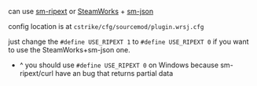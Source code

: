 can use [sm-ripext](https://github.com/ErikMinekus/sm-ripext) or [SteamWorks](https://github.com/KyleSanderson/SteamWorks/releases) + [sm-json](https://github.com/clugg/sm-json)

config location is at `cstrike/cfg/sourcemod/plugin.wrsj.cfg`

just change the `#define USE_RIPEXT 1` to `#define USE_RIPEXT 0` if you want to use the SteamWorks+sm-json one.
- ^ you should use `#define USE_RIPEXT 0` on Windows because sm-ripext/curl have an bug that returns partial data
